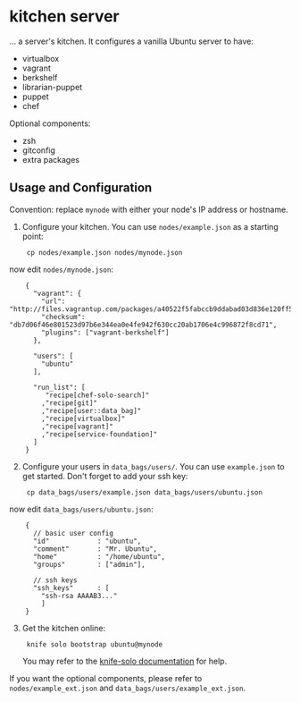 # kitchen server

... a server's kitchen. It configures a vanilla Ubuntu server to have:

* virtualbox
* vagrant
* berkshelf
* librarian-puppet
* puppet
* chef

Optional components:

* zsh
* gitconfig
* extra packages

## Usage and Configuration

Convention: replace `mynode` with either your node's IP address or hostname.

1. Configure your kitchen. You can use `nodes/example.json` as a starting point:

        cp nodes/example.json nodes/mynode.json

  now edit `nodes/mynode.json`:

        {
          "vagrant": {
            "url": "http://files.vagrantup.com/packages/a40522f5fabccb9ddabad03d836e120ff5d14093/vagrant_1.3.5_x86_64.deb",
            "checksum": "db7d06f46e801523d97b6e344ea0e4fe942f630cc20ab1706e4c996872f8cd71",
            "plugins": ["vagrant-berkshelf"]
          },

          "users": [
            "ubuntu"
          ],

          "run_list": [
             "recipe[chef-solo-search]"
            ,"recipe[git]"
            ,"recipe[user::data_bag]"
            ,"recipe[virtualbox]"
            ,"recipe[vagrant]"
            ,"recipe[service-foundation]"
          ]
        }

2. Configure your users in `data_bags/users/`. You can use `example.json` to get started. Don't forget to add your ssh key:

        cp data_bags/users/example.json data_bags/users/ubuntu.json

  now edit `data_bags/users/ubuntu.json`:

        {
          // basic user config
          "id"            : "ubuntu",
          "comment"       : "Mr. Ubuntu",
          "home"          : "/home/ubuntu",
          "groups"        : ["admin"],

          // ssh keys
          "ssh_keys"      : [
            "ssh-rsa AAAAB3..."
            ]
        }

3. Get the kitchen online:

        knife solo bootstrap ubuntu@mynode

    You may refer to the [knife-solo documentation](http://matschaffer.github.io/knife-solo/) for help.


If you want the optional components, please refer to `nodes/example_ext.json` and `data_bags/users/example_ext.json`.
